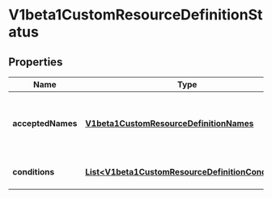 
# V1beta1CustomResourceDefinitionStatus

## Properties
Name | Type | Description | Notes
------------ | ------------- | ------------- | -------------
**acceptedNames** | [**V1beta1CustomResourceDefinitionNames**](V1beta1CustomResourceDefinitionNames.md) | AcceptedNames are the names that are actually being used to serve discovery They may be different than the names in spec. | 
**conditions** | [**List&lt;V1beta1CustomResourceDefinitionCondition&gt;**](V1beta1CustomResourceDefinitionCondition.md) | Conditions indicate state for particular aspects of a CustomResourceDefinition | 




